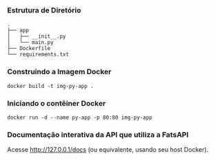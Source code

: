 


### Estrutura de Diretório

```
.
├── app
│   ├── __init__.py
│   └── main.py
├── Dockerfile
└── requirements.txt
```

### Construindo a Imagem Docker

`docker build -t img-py-app .`

### Iniciando o contêiner Docker

`docker run -d --name py-app -p 80:80 img-py-app`

### Documentação interativa da API que utiliza a FatsAPI

 Acesse http://127.0.0.1/docs (ou equivalente, usando seu host Docker).







